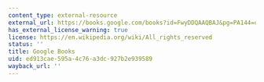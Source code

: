 ```yaml
---
content_type: external-resource
external_url: https://books.google.com/books?id=FwyDDQAAQBAJ&pg=PA144=onepage#v=onepage&q&f=false
has_external_license_warning: true
license: https://en.wikipedia.org/wiki/All_rights_reserved
status: ''
title: Google Books
uid: ed913cae-595a-4c76-a3dc-927b2e939589
wayback_url: ''
---
```

